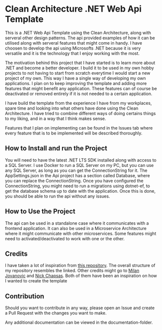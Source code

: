 # Clean Architecture .NET Web Api Template
This is a .NET Web Api Template using the Clean Architecture, along with serveral other design patterns. The api provided examples of how it can be utilised along with serveral features that might come in handy. I have choosen to develop the api using Microsofts .NET because it is very versatile and it is the technology that I enjoy working with the most.

The motivation behind this project that I have started is to learn more about .NET and become a better developer. I build it to be used in my own hobby projects to not having to start from scratch everytime I would start a new project of my own. This way I have a single way of developing my own applications. I plan on to keep improving the template and adding more features that might benefit any application. These features can of course be deactivated or removed entirely if it is not needed to a certain application.

I have build the template from the experience I have from my workplaces, spare time and looking into what others have done using the Clean Architecture. I have tried to combine different ways of doing certains things to my liking, and in a way that I think makes sense.

Features that I plan on implementing can be found in the Issues tab where every feature that is to be implemented will be described thoroughly.

## How to Install and run the Project
You will need to have the latest .NET LTS SDK installed along with access to a SQL Server. I use Docker to run a SQL Server on my PC, but you can use any SQL Server, as long as you can get the ConnectionString for it. The AppSettings.json in the Api project has a section called Database, where you can replace the ConnectionString. Once you have configured the ConnectionString, you might need to run a migrations using dotnet-ef, to get the database schema up to date with the application. Once this is done, you should be able to run the api without any issues.

## How to Use the Project
The api can be used in a standalone case where it communicates with a frontend application. It can also be used in a Microservice Architecture where it might communicate with other microservices. Some features might need to activated/deactivated to work with one or the other.

## Credits
I have taken a lot of inspiration from [this repository](https://github.com/amantinband/clean-architecture). The overall structure of my repository resembles the linked. Other credits might go to [Milan Jovanovic](https://github.com/m-jovanovic) and [Nick Chapsas](https://github.com/Elfocrash). Both of them have been an inspiration on how I wanted to create the template

## Contribution
Should you want to contribute in any way, please open an Issue and create a Pull Request with the changes you want to make.

Any additional documentation can be viewed in the documentation-folder.
